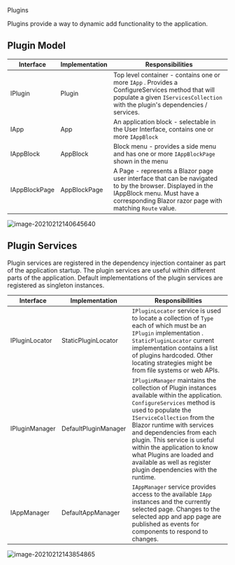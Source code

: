 Plugins

Plugins provide a way to dynamic add functionality to the application. 

## Plugin Model

| Interface     | Implementation | Responsibilities                                             |
| ------------- | -------------- | ------------------------------------------------------------ |
| IPlugin       | Plugin         | Top level container - contains one or more `IApp` . Provides a ConfigureServices method that will populate a given `IServicesCollection` with the plugin's dependencies / services. |
| IApp          | App            | An application block  - selectable in the User Interface, contains one or more `IAppBlock` |
| IAppBlock     | AppBlock       | Block menu - provides a side menu and has one or more `IAppBlockPage` shown in the menu |
| IAppBlockPage | AppBlockPage   | A Page - represents a Blazor page user interface that can be navigated to by the browser. Displayed in the IAppBlock menu. Must have a corresponding Blazor razor page with matching `Route` value. |

![image-20210212140645640](..\..\resources\Plugin-model-classes.png)

## Plugin Services

Plugin services are registered in the dependency injection container as part of the application startup. The plugin services are useful within different parts of the application. Default implementations of the plugin services are registered as singleton instances.

| Interface      | Implementation       | Responsibilities                                             |
| -------------- | -------------------- | ------------------------------------------------------------ |
| IPluginLocator | StaticPluginLocator  | `IPluginLocator` service is used to locate a collection of `Type` each of which must be an `IPlugin` implementation . `StaticPluginLocator` current implementation contains a list of plugins hardcoded. Other locating strategies might be from file systems or web APIs. |
| IPluginManager | DefaultPluginManager | `IPluginManager` maintains  the collection of Plugin instances available within the application. `ConfigureServices` method is used to populate the `IServiceCollection` from the Blazor runtime with services and dependencies from each plugin. This service is useful within the application to know what Plugins are loaded and available as well as register plugin dependencies with the runtime. |
| IAppManager    | DefaultAppManager    | `IAppManager` service provides access to the available `IApp` instances and the currently selected page. Changes to the selected app and app page are published as events for components to respond to changes. |

![image-20210212143854865](..\..\resources\Plugin-services.png)